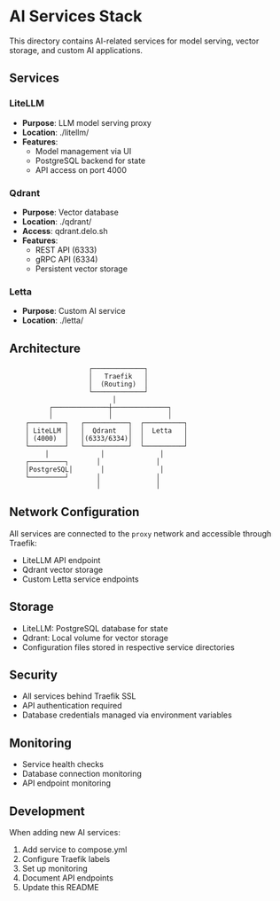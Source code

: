# AI Services Stack

This directory contains AI-related services for model serving, vector storage, and custom AI applications.

## Services

### LiteLLM
- **Purpose**: LLM model serving proxy
- **Location**: ./litellm/
- **Features**:
  - Model management via UI
  - PostgreSQL backend for state
  - API access on port 4000

### Qdrant
- **Purpose**: Vector database
- **Location**: ./qdrant/
- **Access**: qdrant.delo.sh
- **Features**:
  - REST API (6333)
  - gRPC API (6334)
  - Persistent vector storage

### Letta
- **Purpose**: Custom AI service
- **Location**: ./letta/

## Architecture

```plaintext
                    ┌─────────────┐
                    │   Traefik   │
                    │  (Routing)  │
                    └─────────────┘
                          │
          ┌──────────────┼──────────────┐
          │              │              │
    ┌─────────┐   ┌───────────┐  ┌──────────┐
    │ LiteLLM │   │  Qdrant   │  │  Letta   │
    │ (4000)  │   │(6333/6334)│  │          │
    └─────────┘   └───────────┘  └──────────┘
         │             │              │
    ┌─────────┐       │              │
    │PostgreSQL│       │              │
    └─────────┘       │              │
                      │              │
```

## Network Configuration

All services are connected to the `proxy` network and accessible through Traefik:
- LiteLLM API endpoint
- Qdrant vector storage
- Custom Letta service endpoints

## Storage

- LiteLLM: PostgreSQL database for state
- Qdrant: Local volume for vector storage
- Configuration files stored in respective service directories

## Security

- All services behind Traefik SSL
- API authentication required
- Database credentials managed via environment variables

## Monitoring

- Service health checks
- Database connection monitoring
- API endpoint monitoring

## Development

When adding new AI services:
1. Add service to compose.yml
2. Configure Traefik labels
3. Set up monitoring
4. Document API endpoints
5. Update this README
